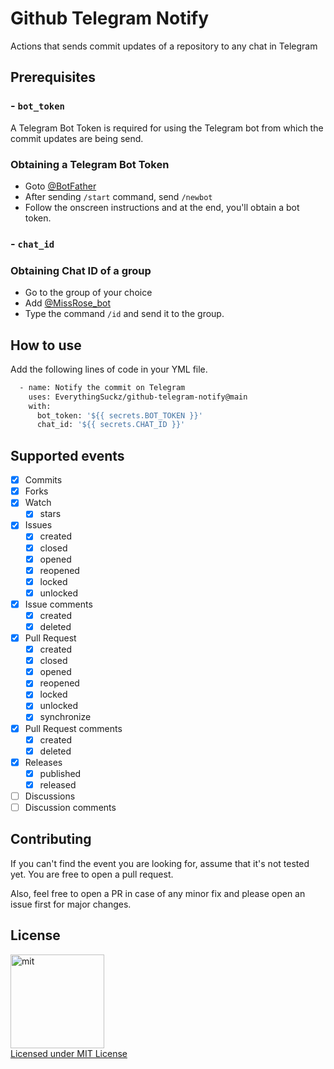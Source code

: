 # Github Telegram Notify

Actions that sends commit updates of a repository to any chat in Telegram

## Prerequisites

### - `bot_token`
A Telegram Bot Token is required for using the Telegram bot from which the commit updates are being send.
### Obtaining a Telegram Bot Token
 - Goto  [@BotFather](https://telegram.dog/BotFather)
 - After sending `/start` command, send `/newbot`
 - Follow the onscreen instructions and at the end, you'll obtain a bot token.

### - `chat_id`
### Obtaining Chat ID of a group
 - Go to the group of your choice  
 - Add [@MissRose_bot](https://telegram.dog/MissRose_bot)
 - Type the command `/id` and send it to the group.

## How to use

Add the following lines of code in your YML file.

```sh
  - name: Notify the commit on Telegram
    uses: EverythingSuckz/github-telegram-notify@main
    with:
      bot_token: '${{ secrets.BOT_TOKEN }}'
      chat_id: '${{ secrets.CHAT_ID }}'
```

## Supported events

- [x] Commits
- [x] Forks
- [x] Watch
  - [x] stars
- [x] Issues
  - [x] created
  - [x] closed
  - [x] opened
  - [x] reopened
  - [x] locked
  - [x] unlocked
- [x] Issue comments
  - [x] created
  - [x] deleted
- [x] Pull Request
  - [x] created
  - [x] closed
  - [x] opened
  - [x] reopened
  - [x] locked
  - [x] unlocked
  - [x] synchronize
- [x] Pull Request comments
  - [x] created
  - [x] deleted
- [x] Releases
  - [x] published
  - [x] released
- [ ] Discussions
- [ ] Discussion comments

## Contributing

If you can't find the event you are looking for, assume that it's not tested yet. You are free to open a pull request.

Also, feel free to open a PR in case of any minor fix and please open an issue first for major changes.

## License

<a href="https://opensource.org/licenses/MIT"><img src="https://upload.wikimedia.org/wikipedia/commons/0/0c/MIT_logo.svg" alt="mit" width="150"/></a>   
[Licensed under MIT License](https://opensource.org/licenses/MIT) 

